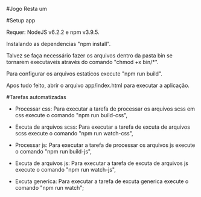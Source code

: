 #Jogo Resta um

#Setup app

Requer: NodeJS v6.2.2 e npm v3.9.5.

Instalando as dependencias "npm install".

Talvez se faça necessário fazer os arquivos dentro da pasta bin se tornarem executaveis através do comando "chmod +x bin/*".

Para configurar os arquivos estaticos execute "npm run build".

Apos tudo feito, abrir o arquivo app/index.html para executar a aplicação.

#Tarefas automatizadas

- Processar css:
Para executar a tarefa de processar os arquivos scss em css execute o comando "npm run build-css",

- Excuta de arquivos scss:
Para executar a tarefa de excuta de arquivos scss execute o comando "npm run watch-css",

- Processar js:
Para executar a tarefa de processar os arquivos js execute o comando "npm run build-js",

- Excuta de arquivos js:
Para executar a tarefa de excuta de arquivos js execute o comando "npm run watch-js",

- Excuta generica:
Para executar a tarefa de excuta generica execute o comando "npm run watch";